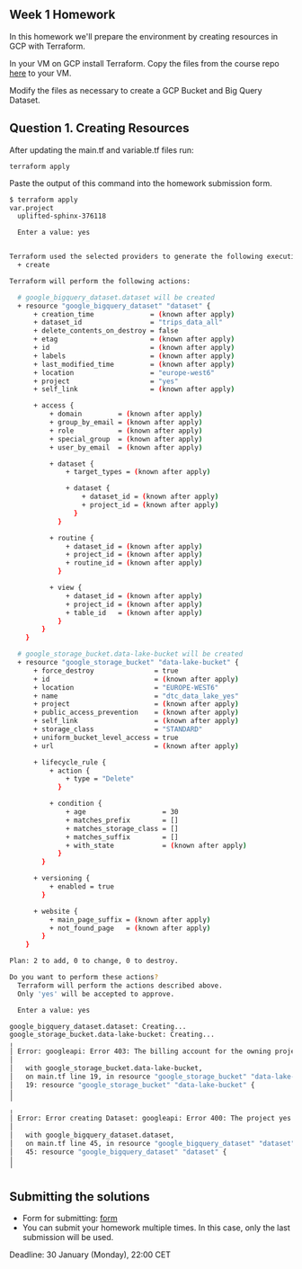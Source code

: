 ## Week 1 Homework

In this homework we'll prepare the environment by creating resources in GCP with Terraform.

In your VM on GCP install Terraform. Copy the files from the course repo
[here](https://github.com/DataTalksClub/data-engineering-zoomcamp/tree/main/week_1_basics_n_setup/1_terraform_gcp/terraform) to your VM.

Modify the files as necessary to create a GCP Bucket and Big Query Dataset.

## Question 1. Creating Resources

After updating the main.tf and variable.tf files run:

```
terraform apply
```

Paste the output of this command into the homework submission form.

```bash
$ terraform apply
var.project
  uplifted-sphinx-376118

  Enter a value: yes


Terraform used the selected providers to generate the following execution plan. Resource actions are indicated with the following symbols:
  + create

Terraform will perform the following actions:

  # google_bigquery_dataset.dataset will be created
  + resource "google_bigquery_dataset" "dataset" {
      + creation_time              = (known after apply)
      + dataset_id                 = "trips_data_all"
      + delete_contents_on_destroy = false
      + etag                       = (known after apply)
      + id                         = (known after apply)
      + labels                     = (known after apply)
      + last_modified_time         = (known after apply)
      + location                   = "europe-west6"
      + project                    = "yes"
      + self_link                  = (known after apply)

      + access {
          + domain         = (known after apply)
          + group_by_email = (known after apply)
          + role           = (known after apply)
          + special_group  = (known after apply)
          + user_by_email  = (known after apply)

          + dataset {
              + target_types = (known after apply)

              + dataset {
                  + dataset_id = (known after apply)
                  + project_id = (known after apply)
                }
            }

          + routine {
              + dataset_id = (known after apply)
              + project_id = (known after apply)
              + routine_id = (known after apply)
            }

          + view {
              + dataset_id = (known after apply)
              + project_id = (known after apply)
              + table_id   = (known after apply)
            }
        }
    }

  # google_storage_bucket.data-lake-bucket will be created
  + resource "google_storage_bucket" "data-lake-bucket" {
      + force_destroy               = true
      + id                          = (known after apply)
      + location                    = "EUROPE-WEST6"
      + name                        = "dtc_data_lake_yes"
      + project                     = (known after apply)
      + public_access_prevention    = (known after apply)
      + self_link                   = (known after apply)
      + storage_class               = "STANDARD"
      + uniform_bucket_level_access = true
      + url                         = (known after apply)

      + lifecycle_rule {
          + action {
              + type = "Delete"
            }

          + condition {
              + age                   = 30
              + matches_prefix        = []
              + matches_storage_class = []
              + matches_suffix        = []
              + with_state            = (known after apply)
            }
        }

      + versioning {
          + enabled = true
        }

      + website {
          + main_page_suffix = (known after apply)
          + not_found_page   = (known after apply)
        }
    }

Plan: 2 to add, 0 to change, 0 to destroy.

Do you want to perform these actions?
  Terraform will perform the actions described above.
  Only 'yes' will be accepted to approve.

  Enter a value: yes

google_bigquery_dataset.dataset: Creating...
google_storage_bucket.data-lake-bucket: Creating...
╷
│ Error: googleapi: Error 403: The billing account for the owning project is disabled in state absent, accountDisabled
│
│   with google_storage_bucket.data-lake-bucket,
│   on main.tf line 19, in resource "google_storage_bucket" "data-lake-bucket":
│   19: resource "google_storage_bucket" "data-lake-bucket" {
│
╵
╷
│ Error: Error creating Dataset: googleapi: Error 400: The project yes has not enabled BigQuery., invalid
│
│   with google_bigquery_dataset.dataset,
│   on main.tf line 45, in resource "google_bigquery_dataset" "dataset":
│   45: resource "google_bigquery_dataset" "dataset" {
│
╵
```

## Submitting the solutions

- Form for submitting: [form](https://forms.gle/S57Xs3HL9nB3YTzj9)
- You can submit your homework multiple times. In this case, only the last submission will be used.

Deadline: 30 January (Monday), 22:00 CET

